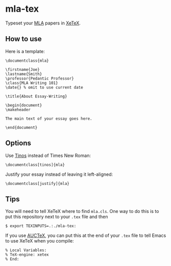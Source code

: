 # mla-tex

Typeset your [MLA] papers in [XeTeX].

## How to use

Here is a template:

    \documentclass{mla}

    \firstname{Joe}
    \lastname{Smith}
    \professor{Pedantic Professor}
    \class{MLA Writing 101}
    \date{} % omit to use current date

    \title{About Essay-Writing}

    \begin{document}
    \makeheader

    The main text of your essay goes here.

    \end{document}

## Options

Use [Tinos] instead of Times New Roman:

    \documentclass[tinos]{mla}

Justify your essay instead of leaving it left-aligned:

    \documentclass[justify]{mla}

## Tips

You will need to tell XeTeX where to find `mla.cls`. One way to do
this is to put this repository next to your `.tex` file and then

    $ export TEXINPUTS=.:./mla-tex:

If you use [AUCTeX], you can put this at the end of your `.tex` file
to tell Emacs to use XeTeX when you compile:

    % Local Variables:
    % TeX-engine: xetex
    % End:

[auctex]: https://www.gnu.org/software/auctex/
[mla]: https://owl.english.purdue.edu/owl/section/2/11/
[tinos]: https://www.fontsquirrel.com/fonts/tinos
[xetex]: http://xetex.sourceforge.net/
